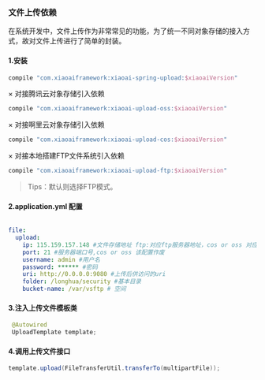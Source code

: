 ### 文件上传依赖

在系统开发中，文件上传作为非常常见的功能，为了统一不同对象存储的接入方式，故对文件上传进行了简单的封装。

#### 1.安装

```gradle
compile "com.xiaoaiframework:xiaoai-spring-upload:$xiaoaiVersion"
```

× 对接腾讯云对象存储引入依赖

```gradle
compile "com.xiaoaiframework:xiaoai-upload-oss:$xiaoaiVersion"
```

× 对接啊里云对象存储引入依赖

```gradle
compile "com.xiaoaiframework:xiaoai-upload-cos:$xiaoaiVersion"
```

× 对接本地搭建FTP文件系统引入依赖

```gradle
compile "com.xiaoaiframework:xiaoai-upload-ftp:$xiaoaiVersion"
```



> Tips：默认则选择FTP模式。

#### 2.application.yml 配置

```yml

file:
  upload:
    ip: 115.159.157.148 #文件存储地址 ftp:对应ftp服务器地址，cos or oss 对应存储空间地址
    port: 21 #服务器端口号,cos or oss 该配置作废
    username: admin #用户名
    password: ****** #密码
    uri: http://0.0.0.0:9080 #上传后供访问的uri
    folder: /longhua/security #基本目录
    bucket-name: /var/vsftp # 空间
```



#### 3.注入上传文件模板类

```java
 @Autowired
 UploadTemplate template;
```



#### 4.调用上传文件接口

```java
template.upload(FileTransferUtil.transferTo(multipartFile));
```

